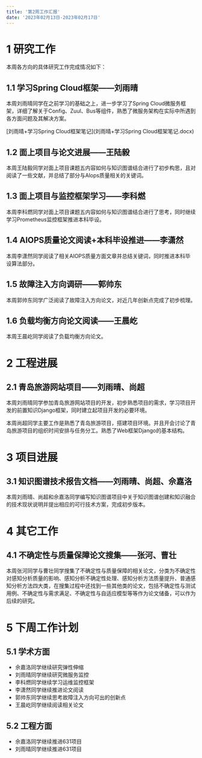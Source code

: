```yaml
---
title: '第2周工作汇报'
date: '2023年02月13日-2023年02月17日'
---
```


<!-- 只允许使用一级标题和二级标题 -->

# 1 研究工作

本周各方向的具体研究工作完成情况如下：

## 1.1 学习Spring Cloud框架——刘雨晴

本周刘雨晴同学在之前学习的基础之上，进一步学习了Spring Cloud微服务框架，详细了解关于Config、Zuul、Bus等组件，熟悉了微服务架构在实际中所遇到各方面问题及其解决方案。

<!-- 注意该超链接应该如何使用，不需要进行手动的编号，注意附件名不能有任何的空格 -->
[刘雨晴+学习Spring Cloud框架笔记](刘雨晴+学习Spring Cloud框架笔记.docx)

## 1.2 面上项目与论文进展——王陆毅

本周王陆毅同学对面上项目课题五内容如何与知识图谱结合进行了初步构思，且对阅读了一些文献，并总结了部分与Alops质量相关的关键词。

## 1.3 面上项目与监控框架学习——李科燃

本周李科燃同学对面上项目课题五内容如何与知识图谱结合进行了思考，同时继续学习Prometheus监控框架推进本科毕设。

## 1.4 AIOPS质量论文阅读+本科毕设推进——李潇然

本周李潇然同学阅读了相关AIOPS质量方面文章并总结关键词，同时推进本科毕设算法部分。

## 1.5 故障注入方向调研——郭帅东

本周郭帅东同学广泛阅读了故障注入方向论文，对近几年创新点完成了初步梳理。

## 1.6 负载均衡方向论文阅读——王晨屹

本周王晨屹同学阅读了负载均衡方向论文。

# 2 工程进展

## 2.1 青岛旅游网站项目——刘雨晴、尚超

本周刘雨晴同学参加青岛旅游网站项目的开发，初步熟悉项目的需求，学习项目开发的前置知识Django框架，同时建立起项目开发的必要环境。

本周尚超同学主要工作是熟悉了青岛旅游项目，搭建项目环境。并且开会讨论了青岛旅游项目的组织时间安排与任务分工。熟悉了Web框架Django的基本结构。

# 3 项目进展

## 3.1 知识图谱技术报告文档——刘雨晴、尚超、佘嘉洛

本周刘雨晴、尚超和佘嘉洛同学编写知识图谱项目中关于知识图谱创建和知识融合的技术现状说明并提出相应的可行技术方案，完成初步版本。

# 4 其它工作

## 4.1 不确定性与质量保障论文搜集——张河、曹壮

本周张河同学与曹壮同学搜集了不确定性与质量保障的相关论文，分类为不确定性对感知分析质量的影响、感知分析不确定性处理、感知分析方法质量提升、普通感知分析方法四大类，在搜集过程中还找到一些其他类的论文，包括不确定性与测试用例、不确定性与需求满足、不确定性与自适应模型等等作为论文储备，可以作为后续的研究。

# 5 下周工作计划

## 5.1 学术方面

+ 佘嘉洛同学继续研究弹性伸缩
+ 刘雨晴同学继续研究微服务监控
+ 李科燃同学继续学习运维监控框架
+ 李潇然同学继续推进论文阅读
+ 郭帅东同学继续思考故障注入方向可出的创新点
+ 王晨屹同学继续阅读相关论文

## 5.2 工程方面

+ 佘嘉洛同学继续推进631项目
+ 刘雨晴同学继续推进631项目
